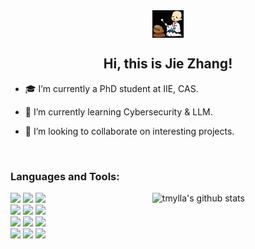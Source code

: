 <div align="center">
<img src="https://raw.githubusercontent.com/tmylla/tmylla/refs/heads/main/knock-wooden-fish-recite-scripture.gif" align="center" style="width: 10%" />
</div>  
  

## <div align="center">Hi, this is Jie Zhang!</div>  
  

- 🎓 I’m currently a PhD student at IIE, CAS.
  
- 🔑 I’m currently learning Cybersecurity & LLM.
  
- 👑 I’m looking to collaborate on interesting projects.

<br />

<!--
<table>
<tr>
  <td valign="top" width="50%">

### 🛠 My Skill Set
---
<div align="center">
  <a href="https://www.python.org/" target="_blank"><img src="https://profilinator.rishav.dev/skills-assets/python-original.svg" alt="Python" height="50"/></a>
  <a href="https://www.r-project.org/" target="_blank"><img src="https://profilinator.rishav.dev/skills-assets/r.svg" alt="R" height="50"/></a>
  <a href="https://www.cprogramming.com/" target="_blank"><img src="https://profilinator.rishav.dev/skills-assets/c-original.svg" alt="C" height="50"/></a>
  <a href="https://en.wikipedia.org/wiki/HTML5" target="_blank"><img src="https://profilinator.rishav.dev/skills-assets/html5-original-wordmark.svg" alt="HTML5" height="50"/></a>
  <a href="https://www.mysql.com/" target="_blank"><img src="https://profilinator.rishav.dev/skills-assets/mysql-original-wordmark.svg" alt="MySQL" height="50"/></a>
  <a href="https://graphql.org/" target="_blank"><img src="https://profilinator.rishav.dev/skills-assets/graphql.png" alt="GraphQL" height="50"/></a>
  <br />
  <a href="https://www.docker.com/" target="_blank"><img src="https://profilinator.rishav.dev/skills-assets/docker-original-wordmark.svg" alt="Docker" height="50"/></a>
  <a href="https://www.linux.org/" target="_blank"><img src="https://profilinator.rishav.dev/skills-assets/linux-original.svg" alt="Linux" height="50"/></a>
  <a href="https://github.com/" target="_blank"><img src="https://profilinator.rishav.dev/skills-assets/git-scm-icon.svg" alt="Git" height="50"/></a>
</div>

  </td>
  <td valign="top" width="50%">

### Github Stats
---
<div align="center">
  <img src="https://github-readme-stats.vercel.app/api?username=tmylla&show_icons=true&count_private=true&hide_border=true" align="center" />
</div>

  </td>
</tr>
</table>
-->

### Languages and Tools:

<p>
    <img width="55%" align="right" alt="tmylla's github stats" src="https://github-readme-stats.vercel.app/api?username=tmylla&show_icons=true&hide_border=true"/>

  <!-- Your languages and tools. Be careful with the alignment. 
  You can use this sites to get logos: https://www.vectorlogo.zone or https://simpleicons.org/
  -->
  
  <code><img width="10%" src="https://www.vectorlogo.zone/logos/python/python-ar21.svg"></code>
  <code><img width="10%" src="https://www.vectorlogo.zone/logos/numpy/numpy-ar21.svg"></code>
  <code><img width="10%" src="https://www.vectorlogo.zone/logos/pytorch/pytorch-ar21.svg"></code>
  <br />
  <code><img width="10%" src="https://www.vectorlogo.zone/logos/tensorflow/tensorflow-ar21.svg"></code>
  <code><img width="10%" src="https://www.vectorlogo.zone/logos/jupyter/jupyter-ar21.svg"></code>
  <code><img width="10%" src="https://www.vectorlogo.zone/logos/json/json-ar21.svg"></code>
  <br />
  <code><img width="10%" src="https://www.vectorlogo.zone/logos/mysql/mysql-ar21.svg"></code>
  <code><img width="10%" src="https://www.vectorlogo.zone/logos/google_cloud/google_cloud-ar21.svg"></code>
  <code><img width="10%" src="https://www.vectorlogo.zone/logos/docker/docker-ar21.svg"></code>
  <br />
  <code><img width="10%" src="https://www.vectorlogo.zone/logos/git-scm/git-scm-ar21.svg"></code>
  <code><img width="10%" src="https://www.vectorlogo.zone/logos/github/github-ar21.svg"></code>
  <code><img width="10%" src="https://www.vectorlogo.zone/logos/visualstudio_code/visualstudio_code-ar21.svg"></code>
  
  <!-- 
  [![Top Langs](https://github-readme-stats.vercel.app/api/top-langs/?username=tmylla&hide=jupyter%20notebook&show_icons=true&layout=compact&hide_border=true)](https://github.com/anuraghazra/github-readme-stats)
  -->


</p>
